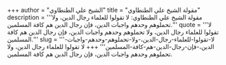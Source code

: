 +++
author = "الشيخ علي الطنطاوي"
title = "مقولة الشيخ علي الطنطاوي"
description = '''مقولة الشيخ علي الطنطاوي: لا تقولوا للعلماء رجال الدين، ولا تحملوهم وحدهم واجبات الدين، فإن رجال الدين هم كافة المسلمين.'''
quote = '''لا تقولوا للعلماء رجال الدين، ولا تحملوهم وحدهم واجبات الدين، فإن رجال الدين هم كافة المسلمين.'''
slug = '''لا-تقولوا-للعلماء-رجال-الدين،-ولا-تحملوهم-وحدهم-واجبات-الدين،-فإن-رجال-الدين-هم-كافة-المسلمين'''
+++
لا تقولوا للعلماء رجال الدين، ولا تحملوهم وحدهم واجبات الدين، فإن رجال الدين هم كافة المسلمين.
